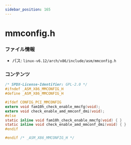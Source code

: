 ```yaml
---
sidebar_position: 165
---
```

# mmconfig.h

### ファイル情報

- パス: `linux-v6.12/arch/x86/include/asm/mmconfig.h`

### コンテンツ

```h
/* SPDX-License-Identifier: GPL-2.0 */
#ifndef _ASM_X86_MMCONFIG_H
#define _ASM_X86_MMCONFIG_H

#ifdef CONFIG_PCI_MMCONFIG
extern void fam10h_check_enable_mmcfg(void);
extern void check_enable_amd_mmconf_dmi(void);
#else
static inline void fam10h_check_enable_mmcfg(void) { }
static inline void check_enable_amd_mmconf_dmi(void) { }
#endif

#endif /* _ASM_X86_MMCONFIG_H */

```
